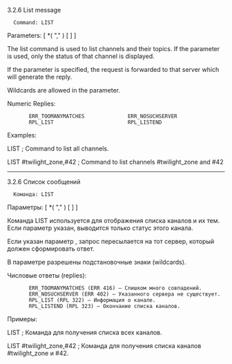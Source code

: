 3.2.6 List message

      Command: LIST
   Parameters: [ <channel> *( "," <channel> ) [ <target> ] ]

   The list command is used to list channels and their topics.  If the
   <channel> parameter is used, only the status of that channel is
   displayed.

   If the <target> parameter is specified, the request is forwarded to
   that server which will generate the reply.

   Wildcards are allowed in the <target> parameter.

   Numeric Replies:

           ERR_TOOMANYMATCHES              ERR_NOSUCHSERVER
           RPL_LIST                        RPL_LISTEND

   Examples:

   LIST                            ; Command to list all channels.

   LIST #twilight_zone,#42         ; Command to list channels
                                   #twilight_zone and #42
_____________________________________________________________________________________________________________________
3.2.6 Список сообщений

      Команда: LIST
   Параметры: [ <channel> *( "," <channel> ) [ <target> ] ]

   Команда LIST используется для отображения списка каналов и их тем.
   Если параметр <channel> указан, выводится только статус этого канала.

   Если указан параметр <target>, запрос пересылается на тот сервер, который должен сформировать ответ.

   В параметре <target> разрешены подстановочные знаки (wildcards).

   Числовые ответы (replies):

           ERR_TOOMANYMATCHES (ERR 416) – Слишком много совпадений.
           ERR_NOSUCHSERVER (ERR 402) – Указанного сервера не существует.
           RPL_LIST (RPL 322) – Информация о канале.
           RPL_LISTEND (RPL 323) – Окончание списка каналов.

   Примеры:

   LIST                            ; Команда для получения списка всех каналов.

   LIST #twilight_zone,#42         ; Команда для получения списка каналов
                                   #twilight_zone и #42.
